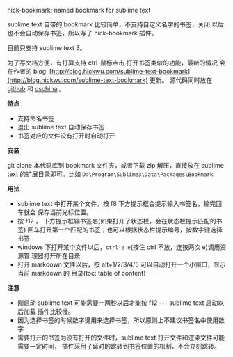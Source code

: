 hick-bookmark: named bookmark for sublime text

sublime text 自带的 bookmark 比较简单，不支持自定义名字的书签，关闭 
以后也不会自动保存书签，所以写了 hick-bookmark 插件。

目前只支持 sublime text 3。

为了写文档方便，有打算支持 ctrl-鼠标点击 打开书签类似的功能，最新的情况
会在作者的 blog: [http://blog.hickwu.com/sublime-text-bookmark](http://blog.hickwu.com/sublime-text-bookmark) 更新。
源代码同时放在 [github](https://github.com/hick/bookmark) 和 [oschina](http://git.oschina.net/hick/bookmark) 。

**特点**

- 支持命名书签
- 退出 sublime text 自动保存书签
- 书签对应的文件没有打开时自动打开

**安装**

git clone 本代码库到 bookmark 文件夹，或者下载 zip 解压，直接放在 sublime text 
的扩展目录即可。比如 `D:\Program\Sublime3\Data\Packages\Bookmark`

**用法**

- sublime text 中打开某个文件，按 f8 下方提示框会提示输入书签名，输完回车就会
  保存当前光标位置。
- 按 f12 ， 下方提示框输书签名(如果打开了状态栏，会在状态栏提示匹配的书签)
  回车打开第一个匹配的书签；也可以根据状态栏提示编号，按数字键选择书签
- windows 下打开某个文件以后，`ctrl-e e`(按住 ctrl 不放，连按两次 e)调用资源管
  理器打开所在目录
- 打开 markdown 文件以后，按 alt+1/2/3/4/5 可以自动打开一个小窗口，显示当前 markdown
  的 目录(toc: table of content)
 
**注意**

- 刚启动 sublime text 可能需要一两秒以后才能按 f12 --- sublime text 启动以后加载
插件比较慢。
- 因为选择书签的时候数字键用来选择书签，所以原则上不建议书签名中使用数字
- 需要打开的书签为没有打开的文件时，sublime text 打开文件和渲染文件可能需要一定时间，
  插件采用了延时的跳转到书签位置的机制，不会立刻跳转。

